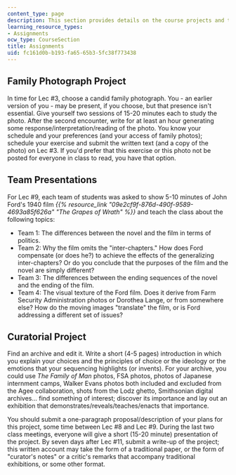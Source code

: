```yaml
---
content_type: page
description: This section provides details on the course projects and team presentations.
learning_resource_types:
- Assignments
ocw_type: CourseSection
title: Assignments
uid: fc161d0b-b193-fa65-65b3-5fc38f773438
---
```


Family Photograph Project
-------------------------

In time for Lec #3, choose a candid family photograph. You - an earlier version of you - may be present, if you choose, but that presence isn't essential. Give yourself two sessions of 15-20 minutes each to study the photo. After the second encounter, write for at least an hour generating some response/interpretation/reading of the photo. You know your schedule and your preferences (and your access of family photos); schedule your exercise and submit the written text (and a copy of the photo) on Lec #3. If you'd prefer that this exercise or this photo not be posted for everyone in class to read, you have that option.

Team Presentations
------------------

For Lec #9, each team of students was asked to show 5-10 minutes of John Ford's 1940 film _{{% resource_link "09e2cf9f-876d-490f-9589-4693a85f626a" "The Grapes of Wrath" %}}_ and teach the class about the following topics:

*   Team 1: The differences between the novel and the film in terms of politics.
*   Team 2: Why the film omits the "inter-chapters." How does Ford compensate (or does he?) to achieve the effects of the generalizing inter-chapters? Or do you conclude that the purposes of the film and the novel are simply different?
*   Team 3: The differences between the ending sequences of the novel and the ending of the film.
*   Team 4: The visual texture of the Ford film. Does it derive from Farm Security Administration photos or Dorothea Lange, or from somewhere else? How do the moving images "translate" the film, or is Ford addressing a different set of issues?

Curatorial Project
------------------

Find an archive and edit it. Write a short (4-5 pages) introduction in which you explain your choices and the principles of choice or the ideology or the emotions that your sequencing highlights (or invents). For your archive, you could use _The Family of Man_ photos, FSA photos, photos of Japanese internment camps, Walker Evans photos both included and excluded from the Agee collaboration, shots from the Lodz ghetto, Smithsonian digital archives... find something of interest; discover its importance and lay out an exhibition that demonstrates/reveals/teaches/enacts that importance.

You should submit a one-paragraph proposal/description of your plans for this project, some time between Lec #8 and Lec #9. During the last two class meetings, everyone will give a short (15-20 minute) presentation of the project. By seven days after Lec #11, submit a write-up of the project; this written account may take the form of a traditional paper, or the form of "curator's notes" or a critic's remarks that accompany traditional exhibitions, or some other format.